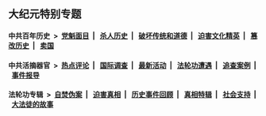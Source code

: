 ## 大纪元特别专题

#### 中共百年历史 &nbsp;>&nbsp; [党魁面目](indexes/nf1176107/README.md?08200430) &nbsp;| &nbsp; [杀人历史](indexes/nf1176106/README.md?08200430) &nbsp;| &nbsp; [破坏传统和道德](indexes/nf1176106/README.md?08200430) &nbsp;| &nbsp; [迫害文化精英](indexes/nf1176111/README.md?08200430) &nbsp;| &nbsp; [篡改历史](indexes/nf1176115/README.md?08200430) &nbsp;| &nbsp; [卖国](indexes/nf1176117/README.md?08200430) 

#### 中共活摘器官 &nbsp;>&nbsp; [热点评论](indexes/nf5879/README.md?08200430) &nbsp;| &nbsp; [国际调查](indexes/nf5947/README.md?08200430) &nbsp;| &nbsp; [最新活动](indexes/nf5883/README.md?08200430) &nbsp;| &nbsp; [法轮功遭遇](indexes/nf5881/README.md?08200430) &nbsp;| &nbsp; [追查案例](indexes/nf5880/README.md?08200430) &nbsp;| &nbsp; [事件报导](indexes/nf5877/README.md?08200430) 

#### 法轮功专辑 &nbsp;>&nbsp; [自焚伪案](indexes/nf5562/README.md?08200430) &nbsp;| &nbsp; [迫害真相](indexes/nf4379/README.md?08200430) &nbsp;| &nbsp; [历史事件回顾](indexes/nf5793/README.md?08200430) &nbsp;| &nbsp; [真相特辑](indexes/nf4389/README.md?08200430) &nbsp;| &nbsp; [社会支持](indexes/nf4386/README.md?08200430) &nbsp;| &nbsp; [大法徒的故事](indexes/nf1147481/README.md?08200430) 


